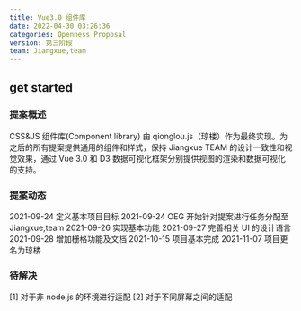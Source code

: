 ```yaml
---
title: Vue3.0 组件库
date: 2022-04-30 03:26:36
categories: Openness Proposal
version: 第三阶段
team: Jiangxue,team
---
```

## get started
### 提案概述
 CSS&JS 组件库(Component library) 由 qionglou.js（琼楼）作为最终实现。为之后的所有提案提供通用的组件和样式，保持 Jiangxue TEAM 的设计一致性和视觉效果，通过 Vue 3.0 和 D3 数据可视化框架分别提供视图的渲染和数据可视化的支持。

### 提案动态
2021-09-24 定义基本项目目标
2021-09-24 OEG 开始针对提案进行任务分配至 <a>Jiangxue,team</a>
2021-09-26 实现基本功能
2021-09-27 完善相关 UI 的设计语言
2021-09-28 增加栅格功能及文档
2021-10-15 项目基本完成
2021-11-07 项目更名为琼楼 

### 待解决
[1] 对于非 node.js 的环境进行适配
[2] 对于不同屏幕之间的适配